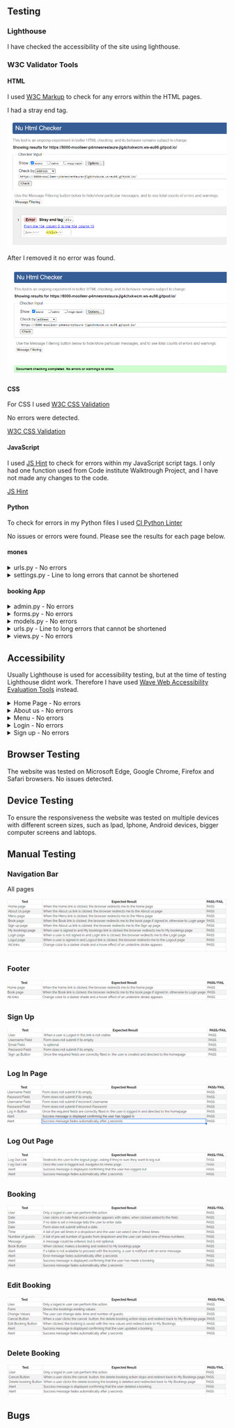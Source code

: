 ## Testing

### Lighthouse

I have checked the accessibility of the site using lighthouse.


### W3C Validator Tools

#### HTML

I used [W3C Markup](https://validator.w3.org) to check for any errors within the HTML pages.

I had a stray end tag.

![W3 validator](readme_images/w3-validator.png)

After I removed it no error was found.

![W3 validator](readme_images/w3validator-ok.png)

#### CSS

For CSS I used [W3C CSS Validation](https://jigsaw.w3.org/css-validator/) 

No errors were detected.

[W3C CSS Validation](readme_images/css-validator.png)

#### JavaScript

I used  [JS Hint](https://jshint.com/) to check for errors within my JavaScript script tags.
I only had one function used from Code institute Walktrough Project, and I have not made any changes to the code.

[JS Hint](readme_images/jsHint.png) 

#### Python

To check for errors in my Python files I used [CI Python Linter](https://pep8ci.herokuapp.com/)

No issues or errors were found. Please see the results for each page below.

#### mones

<details>
  <summary>urls.py - No errors</summary> 
  
![Python Validation](readme_images/urls.py.png)
</details>

<details>
  <summary>settings.py - Line to long errors that cannot be shortened</summary> 
  
![Python Validation](readme_images/settings.py.png)
</details>

#### booking App

<details>
  <summary>admin.py - No errors</summary> 
  
![Python Validation](readme_images/admin.py.png)
</details>

<details>
  <summary>forms.py - No errors</summary> 
  
![Python Validation](readme_images/forms.py.png)
</details>

<details>
  <summary>models.py - No errors</summary> 
  
![Python Validation](readme_images/models.py.png)
</details>

<details>
  <summary>urls.py - Line to long errors that cannot be shortened</summary> 
  
![Python Validation](readme_images/urls.py_app.png)
</details>

<details>
  <summary>views.py - No errors</summary> 
  
![Python Validation](readme_images/views.py.png)
</details>

## Accessibility

Usually Lighthouse is used for accessibility testing, but at the time of testing Lighthouse didnt work.
Therefore I have used [Wave Web Accessibility Evaluation Tools](https://wave.webaim.org/) instead.

<details>
  <summary>Home Page - No errors</summary>
  The contrast errors will be changed to a larger text, and different color in future development for increased accessibility.

![Wave Validation](readme_images/wave-home-page.png)

</details>

<details>
  <summary>About us - No errors</summary>
  The contrast errors will be changed to a larger text, and different color in future development for increased accessibility.

![Wave Validation](readme_images/wave-aboutus.png)

</details>

<details>
  <summary>Menu - No errors</summary>
  The contrast errors will be changed to a larger text, and different color in future development for increased accessibility.
  
![Wave Validation](readme_images/wave-menu.png)

</details>

<details>
  <summary>Login - No errors</summary>
  The contrast errors will be changed to a larger text, and different color in future development for increased accessibility.
  
![Wave Validation](readme_images/wave-login.png)

</details>

<details>
  <summary>Sign up - No errors</summary>
  The contrast errors will be changed to a larger text, and different color in future development for increased accessibility.
  
![Wave Validation](readme_images/wave-signup.png)

</details>

## Browser Testing

The website was tested on Microsoft Edge, Google Chrome, Firefox and Safari browsers. No issues detected.

## Device Testing

To ensure the responsiveness the website was tested on multiple devices with different screen sizes, such as Ipad, Iphone, Android devices, bigger computer screens and labtops.

## Manual Testing

### Navigation Bar
All pages

![Test](readme_images/test-navigation.png)

### Footer

![Test](readme_images/test-footer.png)

### Sign Up

![Test](readme_images/test-signup.png)

### Log In Page

![Test](readme_images/test-login.png)

### Log Out Page

![Test](readme_images/test-logout.png)

### Booking

![Test](readme_images/test-booking.png)

### Edit Booking

![Test](readme_images/test-editbooking.png)

### Delete Booking

![Test](readme_images/test-delete-booking.png)

## Bugs



